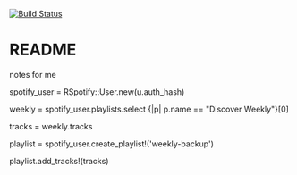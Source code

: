 [![Build Status](https://travis-ci.org/mdoyle13/spotify-weekly.svg?branch=master)](https://travis-ci.org/mdoyle13/spotify-weekly)

# README

notes for me

spotify_user = RSpotify::User.new(u.auth_hash)

weekly = spotify_user.playlists.select {|p| p.name == "Discover Weekly"}[0]

tracks = weekly.tracks

playlist = spotify_user.create_playlist!('weekly-backup')

playlist.add_tracks!(tracks)
